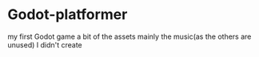 # Godot-platformer
my first Godot game
a bit of the assets mainly the music(as the others are unused) I didn't create
